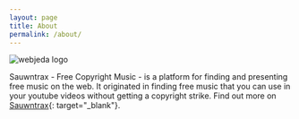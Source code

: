 ```yaml
---
layout: page
title: About
permalink: /about/
---
```

![webjeda logo]({{site.baseurl}}/images/icon_smaller.png)

<div class="mt50"></div>

Sauwntrax - Free Copyright Music - is a platform for finding and presenting free music on the web. It originated in finding free music that you can use in your youtube videos without getting a copyright strike. Find out more on [Sauwntrax](http://sauwntrax.com){: target="_blank"}. 